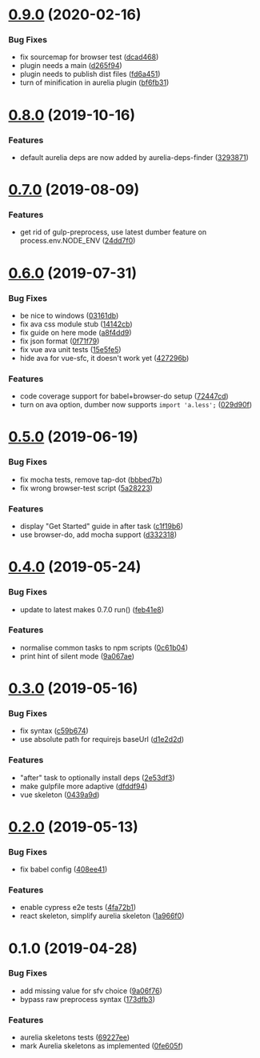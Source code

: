 # [0.9.0](https://github.com/dumberjs/new/compare/v0.8.0...v0.9.0) (2020-02-16)


### Bug Fixes

* fix sourcemap for browser test ([dcad468](https://github.com/dumberjs/new/commit/dcad468973c2c9589698e21e5bb51b14cdb89a22))
* plugin needs a main ([d265f94](https://github.com/dumberjs/new/commit/d265f9474b46a1859c13bc6338a9028fe6fcf9cc))
* plugin needs to publish dist files ([fd6a451](https://github.com/dumberjs/new/commit/fd6a451c15e32a59a73a048db591842a7efad268))
* turn of minification in aurelia plugin ([bf6fb31](https://github.com/dumberjs/new/commit/bf6fb3104e3a97db1227afeb344e1cbfe6abc499))



# [0.8.0](https://github.com/dumberjs/new/compare/v0.7.0...v0.8.0) (2019-10-16)


### Features

* default aurelia deps are now added by aurelia-deps-finder ([3293871](https://github.com/dumberjs/new/commit/3293871f3fba30b533cf9ec8bdc3fe1cfde3b877))



# [0.7.0](https://github.com/dumberjs/new/compare/v0.6.0...v0.7.0) (2019-08-09)


### Features

* get rid of gulp-preprocess, use latest dumber feature on process.env.NODE_ENV ([24dd7f0](https://github.com/dumberjs/new/commit/24dd7f0))



# [0.6.0](https://github.com/dumberjs/new/compare/v0.5.0...v0.6.0) (2019-07-31)


### Bug Fixes

* be nice to windows ([03161db](https://github.com/dumberjs/new/commit/03161db))
* fix ava css module stub ([14142cb](https://github.com/dumberjs/new/commit/14142cb))
* fix guide on here mode ([a8f4dd9](https://github.com/dumberjs/new/commit/a8f4dd9))
* fix json format ([0f71f79](https://github.com/dumberjs/new/commit/0f71f79))
* fix vue ava unit tests ([15e5fe5](https://github.com/dumberjs/new/commit/15e5fe5))
* hide ava for vue-sfc, it doesn't work yet ([427296b](https://github.com/dumberjs/new/commit/427296b))


### Features

* code coverage support for babel+browser-do setup ([72447cd](https://github.com/dumberjs/new/commit/72447cd))
* turn on ava option, dumber now supports `import 'a.less';` ([029d90f](https://github.com/dumberjs/new/commit/029d90f))



# [0.5.0](https://github.com/dumberjs/new/compare/v0.4.0...v0.5.0) (2019-06-19)


### Bug Fixes

* fix mocha tests, remove tap-dot ([bbbed7b](https://github.com/dumberjs/new/commit/bbbed7b))
* fix wrong browser-test script ([5a28223](https://github.com/dumberjs/new/commit/5a28223))


### Features

* display "Get Started" guide in after task ([c1f19b6](https://github.com/dumberjs/new/commit/c1f19b6))
* use browser-do, add mocha support ([d332318](https://github.com/dumberjs/new/commit/d332318))



# [0.4.0](https://github.com/dumberjs/new/compare/v0.3.0...v0.4.0) (2019-05-24)


### Bug Fixes

* update to latest makes 0.7.0 run() ([feb41e8](https://github.com/dumberjs/new/commit/feb41e8))


### Features

* normalise common tasks to npm scripts ([0c61b04](https://github.com/dumberjs/new/commit/0c61b04))
* print hint of silent mode ([9a067ae](https://github.com/dumberjs/new/commit/9a067ae))



# [0.3.0](https://github.com/dumberjs/new/compare/v0.2.0...v0.3.0) (2019-05-16)


### Bug Fixes

* fix syntax ([c59b674](https://github.com/dumberjs/new/commit/c59b674))
* use absolute path for requirejs baseUrl ([d1e2d2d](https://github.com/dumberjs/new/commit/d1e2d2d))


### Features

* "after" task to optionally install deps ([2e53df3](https://github.com/dumberjs/new/commit/2e53df3))
* make gulpfile more adaptive ([dfddf94](https://github.com/dumberjs/new/commit/dfddf94))
* vue skeleton ([0439a9d](https://github.com/dumberjs/new/commit/0439a9d))



# [0.2.0](https://github.com/dumberjs/new/compare/v0.1.0...v0.2.0) (2019-05-13)


### Bug Fixes

* fix babel config ([408ee41](https://github.com/dumberjs/new/commit/408ee41))


### Features

* enable cypress e2e tests ([4fa72b1](https://github.com/dumberjs/new/commit/4fa72b1))
* react skeleton, simplify aurelia skeleton ([1a966f0](https://github.com/dumberjs/new/commit/1a966f0))



# 0.1.0 (2019-04-28)


### Bug Fixes

* add missing value for sfv choice ([9a06f76](https://github.com/dumberjs/new/commit/9a06f76))
* bypass raw preprocess syntax ([173dfb3](https://github.com/dumberjs/new/commit/173dfb3))


### Features

* aurelia skeletons tests ([69227ee](https://github.com/dumberjs/new/commit/69227ee))
* mark Aurelia skeletons as implemented ([0fe605f](https://github.com/dumberjs/new/commit/0fe605f))




